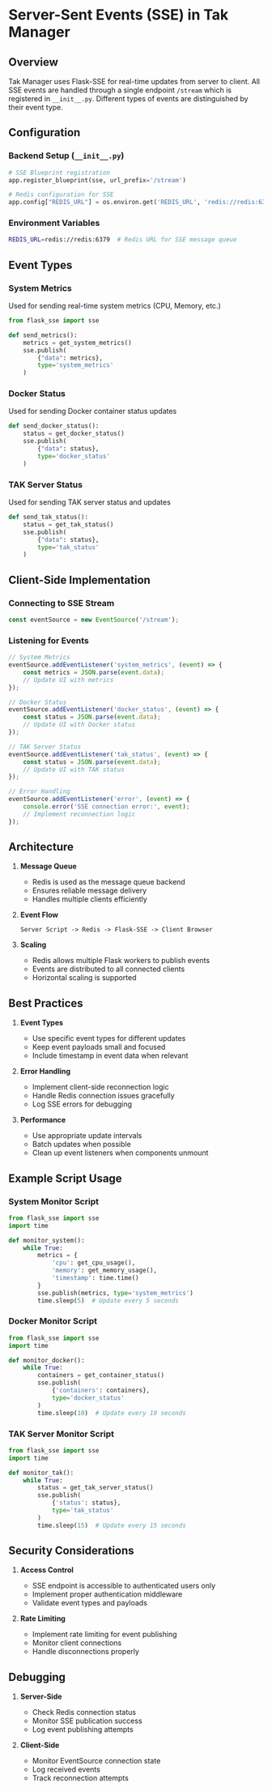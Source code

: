 # Server-Sent Events (SSE) in Tak Manager

## Overview
Tak Manager uses Flask-SSE for real-time updates from server to client. All SSE events are handled through a single endpoint `/stream` which is registered in `__init__.py`. Different types of events are distinguished by their event type.

## Configuration

### Backend Setup (`__init__.py`)
```python
# SSE Blueprint registration
app.register_blueprint(sse, url_prefix='/stream')

# Redis configuration for SSE
app.config["REDIS_URL"] = os.environ.get('REDIS_URL', 'redis://redis:6379')
```

### Environment Variables
```bash
REDIS_URL=redis://redis:6379  # Redis URL for SSE message queue
```

## Event Types

### System Metrics
Used for sending real-time system metrics (CPU, Memory, etc.)
```python
from flask_sse import sse

def send_metrics():
    metrics = get_system_metrics()
    sse.publish(
        {"data": metrics},
        type='system_metrics'
    )
```

### Docker Status
Used for sending Docker container status updates
```python
def send_docker_status():
    status = get_docker_status()
    sse.publish(
        {"data": status},
        type='docker_status'
    )
```

### TAK Server Status
Used for sending TAK server status and updates
```python
def send_tak_status():
    status = get_tak_status()
    sse.publish(
        {"data": status},
        type='tak_status'
    )
```

## Client-Side Implementation

### Connecting to SSE Stream
```javascript
const eventSource = new EventSource('/stream');
```

### Listening for Events
```javascript
// System Metrics
eventSource.addEventListener('system_metrics', (event) => {
    const metrics = JSON.parse(event.data);
    // Update UI with metrics
});

// Docker Status
eventSource.addEventListener('docker_status', (event) => {
    const status = JSON.parse(event.data);
    // Update UI with Docker status
});

// TAK Server Status
eventSource.addEventListener('tak_status', (event) => {
    const status = JSON.parse(event.data);
    // Update UI with TAK status
});

// Error Handling
eventSource.addEventListener('error', (event) => {
    console.error('SSE connection error:', event);
    // Implement reconnection logic
});
```

## Architecture

1. **Message Queue**
   - Redis is used as the message queue backend
   - Ensures reliable message delivery
   - Handles multiple clients efficiently

2. **Event Flow**
   ```
   Server Script -> Redis -> Flask-SSE -> Client Browser
   ```

3. **Scaling**
   - Redis allows multiple Flask workers to publish events
   - Events are distributed to all connected clients
   - Horizontal scaling is supported

## Best Practices

1. **Event Types**
   - Use specific event types for different updates
   - Keep event payloads small and focused
   - Include timestamp in event data when relevant

2. **Error Handling**
   - Implement client-side reconnection logic
   - Handle Redis connection issues gracefully
   - Log SSE errors for debugging

3. **Performance**
   - Use appropriate update intervals
   - Batch updates when possible
   - Clean up event listeners when components unmount

## Example Script Usage

### System Monitor Script
```python
from flask_sse import sse
import time

def monitor_system():
    while True:
        metrics = {
            'cpu': get_cpu_usage(),
            'memory': get_memory_usage(),
            'timestamp': time.time()
        }
        sse.publish(metrics, type='system_metrics')
        time.sleep(5)  # Update every 5 seconds
```

### Docker Monitor Script
```python
from flask_sse import sse
import time

def monitor_docker():
    while True:
        containers = get_container_status()
        sse.publish(
            {'containers': containers},
            type='docker_status'
        )
        time.sleep(10)  # Update every 10 seconds
```

### TAK Server Monitor Script
```python
from flask_sse import sse
import time

def monitor_tak():
    while True:
        status = get_tak_server_status()
        sse.publish(
            {'status': status},
            type='tak_status'
        )
        time.sleep(15)  # Update every 15 seconds
```

## Security Considerations

1. **Access Control**
   - SSE endpoint is accessible to authenticated users only
   - Implement proper authentication middleware
   - Validate event types and payloads

2. **Rate Limiting**
   - Implement rate limiting for event publishing
   - Monitor client connections
   - Handle disconnections properly

## Debugging

1. **Server-Side**
   - Check Redis connection status
   - Monitor SSE publication success
   - Log event publishing attempts

2. **Client-Side**
   - Monitor EventSource connection state
   - Log received events
   - Track reconnection attempts 